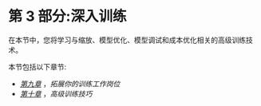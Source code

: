 # 第 3 部分:深入训练

在本节中，您将学习与缩放、模型优化、模型调试和成本优化相关的高级训练技术。

本节包括以下章节:

*   [*第九章*](B17705_09_Final_JM_ePub.xhtml#_idTextAnchor168) ，*拓展你的训练工作岗位*
*   [*第十章*](B17705_10_Final_JM_ePub.xhtml#_idTextAnchor206) ，*高级训练技巧*